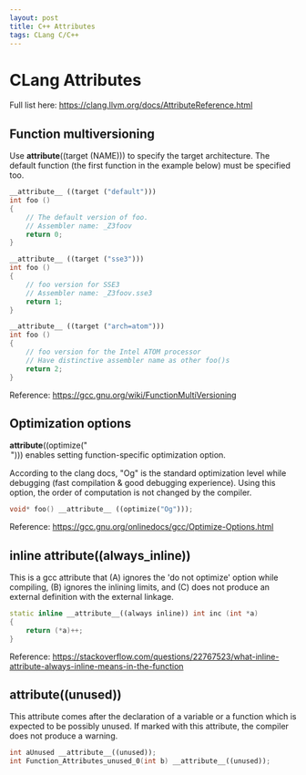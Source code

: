 ```yaml
---
layout: post
title: C++ Attributes
tags: CLang C/C++
---
```


# CLang Attributes
Full list here: https://clang.llvm.org/docs/AttributeReference.html


## Function multiversioning
Use __attribute__((target (NAME))) to specify the target architecture.
The default function (the first function in the example below) must be specified too. 
~~~ C++
__attribute__ ((target ("default")))
int foo ()
{
	// The default version of foo.
	// Assembler name: _Z3foov
	return 0;
}

__attribute__ ((target ("sse3")))
int foo ()
{
	// foo version for SSE3
	// Assembler name: _Z3foov.sse3
	return 1;
}

__attribute__ ((target ("arch=atom")))
int foo ()
{
	// foo version for the Intel ATOM processor
	// Have distinctive assembler name as other foo()s
	return 2;
}
~~~
Reference: https://gcc.gnu.org/wiki/FunctionMultiVersioning


## Optimization options
__attribute__((optimize("<option>"))) enables setting function-specific optimization option.

According to the clang docs, "Og" is the standard optimization level while debugging (fast compilation & good debugging experience).
Using this option, the order of computation is not changed by the compiler.

~~~ C++
void* foo() __attribute__ ((optimize("Og")));
~~~
Reference: https://gcc.gnu.org/onlinedocs/gcc/Optimize-Options.html


## inline __attribute__((always_inline))
This is a gcc attribute that (A) ignores the 'do not optimize' option while compiling,
(B) ignores the inlining limits, and (C) does not produce an external definition with the external linkage.

~~~ C++
static inline __attribute__((always inline)) int inc (int *a)
{
	return (*a)++;
}
~~~

Reference: https://stackoverflow.com/questions/22767523/what-inline-attribute-always-inline-means-in-the-function


## __attribute__((unused))
This attribute comes after the declaration of a variable or a function which is expected to be possibly unused.
If marked with this attribute, the compiler does not produce a warning. 

~~~ C++
int aUnused __attribute__((unused));
int Function_Attributes_unused_0(int b) __attribute__((unused));
~~~


